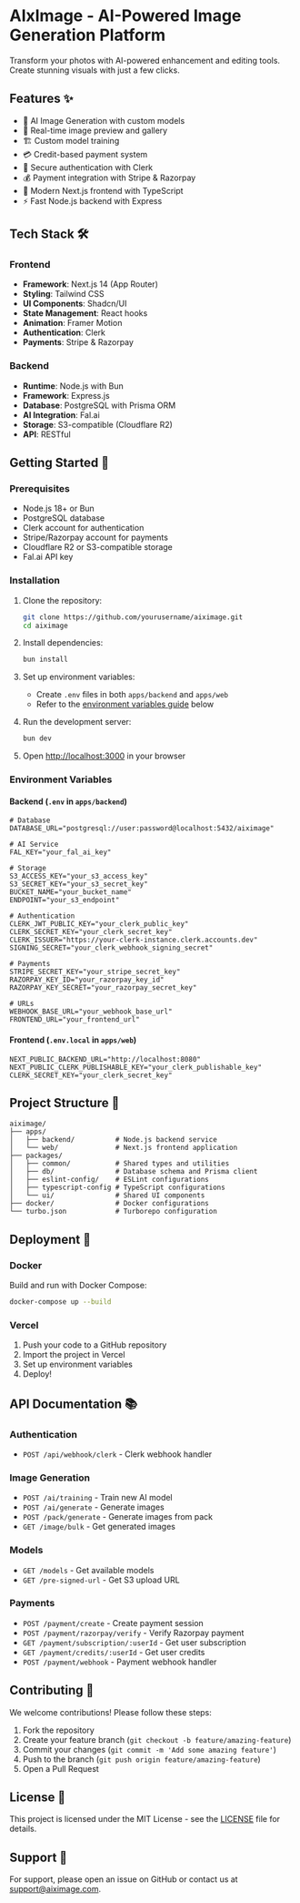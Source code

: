 # AIxImage - AI-Powered Image Generation Platform

Transform your photos with AI-powered enhancement and editing tools. Create stunning visuals with just a few clicks.

## Features ✨

- 🎨 AI Image Generation with custom models
- 📸 Real-time image preview and gallery
- 🏗️ Custom model training
- 💳 Credit-based payment system
- 🔐 Secure authentication with Clerk
- 💰 Payment integration with Stripe & Razorpay
- 🚀 Modern Next.js frontend with TypeScript
- ⚡ Fast Node.js backend with Express

## Tech Stack 🛠️

### Frontend

- **Framework**: Next.js 14 (App Router)
- **Styling**: Tailwind CSS
- **UI Components**: Shadcn/UI
- **State Management**: React hooks
- **Animation**: Framer Motion
- **Authentication**: Clerk
- **Payments**: Stripe & Razorpay

### Backend

- **Runtime**: Node.js with Bun
- **Framework**: Express.js
- **Database**: PostgreSQL with Prisma ORM
- **AI Integration**: Fal.ai
- **Storage**: S3-compatible (Cloudflare R2)
- **API**: RESTful

## Getting Started 🚀

### Prerequisites

- Node.js 18+ or Bun
- PostgreSQL database
- Clerk account for authentication
- Stripe/Razorpay account for payments
- Cloudflare R2 or S3-compatible storage
- Fal.ai API key

### Installation

1. Clone the repository:

   ```bash
   git clone https://github.com/yourusername/aiximage.git
   cd aiximage
   ```

2. Install dependencies:

   ```bash
   bun install
   ```

3. Set up environment variables:

   - Create `.env` files in both `apps/backend` and `apps/web`
   - Refer to the [environment variables guide](#environment-variables) below

4. Run the development server:

   ```bash
   bun dev
   ```

5. Open [http://localhost:3000](http://localhost:3000) in your browser

### Environment Variables

#### Backend (`.env` in `apps/backend`)

```env
# Database
DATABASE_URL="postgresql://user:password@localhost:5432/aiximage"

# AI Service
FAL_KEY="your_fal_ai_key"

# Storage
S3_ACCESS_KEY="your_s3_access_key"
S3_SECRET_KEY="your_s3_secret_key"
BUCKET_NAME="your_bucket_name"
ENDPOINT="your_s3_endpoint"

# Authentication
CLERK_JWT_PUBLIC_KEY="your_clerk_public_key"
CLERK_SECRET_KEY="your_clerk_secret_key"
CLERK_ISSUER="https://your-clerk-instance.clerk.accounts.dev"
SIGNING_SECRET="your_clerk_webhook_signing_secret"

# Payments
STRIPE_SECRET_KEY="your_stripe_secret_key"
RAZORPAY_KEY_ID="your_razorpay_key_id"
RAZORPAY_KEY_SECRET="your_razorpay_secret_key"

# URLs
WEBHOOK_BASE_URL="your_webhook_base_url"
FRONTEND_URL="your_frontend_url"
```

#### Frontend (`.env.local` in `apps/web`)

```env
NEXT_PUBLIC_BACKEND_URL="http://localhost:8080"
NEXT_PUBLIC_CLERK_PUBLISHABLE_KEY="your_clerk_publishable_key"
CLERK_SECRET_KEY="your_clerk_secret_key"
```

## Project Structure 📂

```
aiximage/
├── apps/
│   ├── backend/          # Node.js backend service
│   └── web/              # Next.js frontend application
├── packages/
│   ├── common/           # Shared types and utilities
│   ├── db/               # Database schema and Prisma client
│   ├── eslint-config/    # ESLint configurations
│   ├── typescript-config # TypeScript configurations
│   └── ui/               # Shared UI components
├── docker/               # Docker configurations
└── turbo.json            # Turborepo configuration
```

## Deployment 🚢

### Docker

Build and run with Docker Compose:

```bash
docker-compose up --build
```

### Vercel

1. Push your code to a GitHub repository
2. Import the project in Vercel
3. Set up environment variables
4. Deploy!

## API Documentation 📚

### Authentication

- `POST /api/webhook/clerk` - Clerk webhook handler

### Image Generation

- `POST /ai/training` - Train new AI model
- `POST /ai/generate` - Generate images
- `POST /pack/generate` - Generate images from pack
- `GET /image/bulk` - Get generated images

### Models

- `GET /models` - Get available models
- `GET /pre-signed-url` - Get S3 upload URL

### Payments

- `POST /payment/create` - Create payment session
- `POST /payment/razorpay/verify` - Verify Razorpay payment
- `GET /payment/subscription/:userId` - Get user subscription
- `GET /payment/credits/:userId` - Get user credits
- `POST /payment/webhook` - Payment webhook handler

## Contributing 🤝

We welcome contributions! Please follow these steps:

1. Fork the repository
2. Create your feature branch (`git checkout -b feature/amazing-feature`)
3. Commit your changes (`git commit -m 'Add some amazing feature'`)
4. Push to the branch (`git push origin feature/amazing-feature`)
5. Open a Pull Request

## License 📄

This project is licensed under the MIT License - see the [LICENSE](LICENSE) file for details.

## Support 💬

For support, please open an issue on GitHub or contact us at support@aiximage.com.
